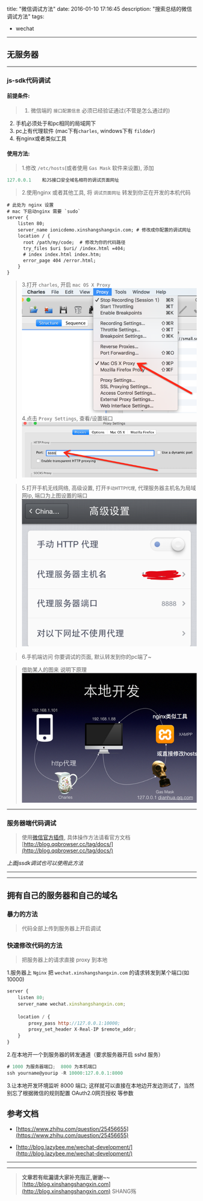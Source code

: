 title: "微信调试方法"
date: 2016-01-10 17:16:45
description: "搜索总结的微信调试方法"
tags: 
- wechat

----------


## 无服务器

----------


### js-sdk代码调试

#### 前提条件:

> 1. 微信端的 `接口配置信息` 必须已经验证通过(不管是怎么通过的) 
2. 手机必须处于和pc相同的局域网下
3. pc上有代理软件 (mac下有`charles`, windows下有 `fildder`)
4. 有nginx或者类似工具


#### 使用方法:
> 1.修改 `/etc/hosts`(或者使用 `Gas Mask` 软件来设置), 添加 
```js
127.0.0.1    和JS接口安全域名相符的调试页面网址
```

> 2.使用nginx 或者其他工具, 将 `调试页面网址` 转发到你正在开发的本机代码

```plain
# 此处为 nginx 设置
# mac 下启动nginx 需要 `sudo`
server {
    listen 80;
    server_name ionicdemo.xinshangshangxin.com; # 修改成你配置的调试网址
    location / {
      root /path/my/code;  # 修改为你的代码路径
      try_files $uri $uri/ /index.html =404;
      # index index.html index.htm;
      error_page 404 /error.html;
    }
}
```

> 3.打开 `charles`, 开启 `mac OS X Proxy`
![开启 mac OS X Proxy](/img/wechat/01.png)
> 4.点击 `Proxy Settings`, 查看/设置端口 
![](/img/wechat/02.png)

> 5.打开手机无线网络, 高级设置, 打开`手动HTTP代理`,
代理服务器主机名为局域网ip, 端口为上图设置的端口
 ![](/img/wechat/03.png)

> 6.手机端访问 你要调试的页面, 默认转发到你的pc端了~

> 借助某人的图来 说明下原理
![](/img/wechat/04.png)

----------


### 服务器端代码调试
> 使用[微信官方插件](http://blog.qqbrowser.cc/), 具体操作方法请看官方文档[http://blog.qqbrowser.cc/tag/docs/](http://blog.qqbrowser.cc/tag/docs/)

*上面jssdk调试也可以使用此方法*

----------

----------


## 拥有自己的服务器和自己的域名

### 暴力的方法
>  代码全部上传到服务器上开启调试

### 快速修改代码的方法
> 把服务器上的请求直接 proxy 到本地


1.服务器上 `Nginx` 把 `wechat.xinshangshangxin.com` 的请求转发到某个端口(如 10000)

```js
server {
    listen 80;
    server_name wechat.xinshangshangxin.com;

    location / {
        proxy_pass http://127.0.0.1:10000;
        proxy_set_header X-Real-IP $remote_addr;
    }
}
```

2.在本地开一个到服务器的转发通道（要求服务器开启 sshd 服务）

```js
# 1000 为服务器端口;  8000 为本机端口
ssh yourname@yourip -R 10000:127.0.0.1:8000
```

3.让本地开发环境监听 8000 端口; 这样就可以直接在本地边开发边测试了，当然别忘了根据微信的规则配置 OAuth2.0网页授权 等参数


## 参考文档

- [https://www.zhihu.com/question/25456655](https://www.zhihu.com/question/25456655)

- [http://blog.lazybee.me/wechat-development/](http://blog.lazybee.me/wechat-development/)
-----------------------

-----------------------


> **文章若有纰漏请大家补充指正,谢谢~~**
> [http://blog.xinshangshangxin.com](http://blog.xinshangshangxin.com) SHANG殇





